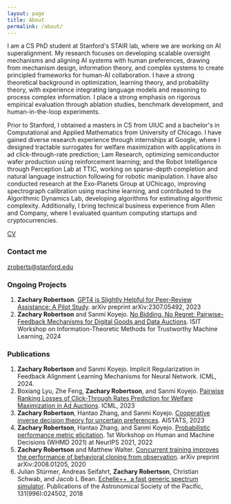 ```yaml
---
layout: page
title: About
permalink: /about/
---
```

I am a CS PhD student at Stanford's STAIR lab, where we are working on AI superalignment. My research focuses on developing scalable oversight mechanisms and aligning AI systems with human preferences, drawing from mechanism design, information theory, and complex systems to create principled frameworks for human-AI collaboration. I have a strong theoretical background in optimization, learning theory, and probability theory, with experience integrating language models and reasoning to process complex information. I place a strong emphasis on rigorous empirical evaluation through ablation studies, benchmark development, and human-in-the-loop experiments.

Prior to Stanford, I obtained a masters in CS from UIUC and a bachelor's in Computational and Applied Mathematics from University of Chicago. I have gained diverse research experience through internships at Google, where I designed tractable surrogates for welfare maximization with applications in ad click-through-rate prediction; Lam Research, optimizing semiconductor wafer production using reinforcement learning; and the Robot Intelligence through Perception Lab at TTIC, working on sparse-depth completion and natural language instruction following for robotic manipulation. I have also conducted research at the Exo-Planets Group at UChicago, improving spectrograph calibration using machine learning, and contributed to the Algorithmic Dynamics Lab, developing algorithms for estimating algorithmic complexity. Additionally, I bring technical business experience from Allen and Company, where I evaluated quantum computing startups and cryptocurrencies. 

[CV](https://github.com/zrobertson466920/zrobertson466920.github.io/blob/master/Awesome_CV-3.pdf)

### Contact me

[zroberts@stanford.edu](mailto:zroberts@stanford.edu)

### Ongoing Projects

1. **Zachary Robertson**. [GPT4 is Slightly Helpful for Peer-Review Assistance: A Pilot Study](https://arxiv.org/abs/2307.05492). arXiv preprint arXiv:2307.05492, 2023
2. **Zachary Robertson** and Sanmi Koyejo. [No Bidding, No Regret: Pairwise-Feedback Mechanisms for Digital Goods and Data Auctions](https://arxiv.org/abs/2306.01860). ISIT Workshop on Information-Theoretic Methods for Trustworthy Machine Learning, 2024

### Publications

1. **Zachary Robertson** and Sanmi Koyejo. Implicit Regularization in Feedback Alignment Learning Mechanisms for Neural Network. ICML, 2024.
2. Boxiang Lyu, Zhe Feng, **Zachary Robertson**, and Sanmi Koyejo. [Pairwise Ranking Losses of Click-Through Rates Prediction for Welfare Maximization in Ad Auctions](https://arxiv.org/abs/2306.01799). ICML, 2023
3. **Zachary Robertson**, Hantao Zhang, and Sanmi Koyejo. [Cooperative inverse decision theory for uncertain preferences](https://proceedings.mlr.press/v206/robertson23a.html). AISTATS, 2023
4. **Zachary Robertson**, Hantao Zhang, and Sanmi Koyejo. [Probabilistic performance metric elicitation](https://www.ideals.illinois.edu/items/124609). 1st Workshop
on Human and Machine Decisions (WHMD 2021) at NeurIPS 2021, 2022
5. **Zachary Robertson** and Matthew Walter. [Concurrent training improves the performance of behavioral cloning
from observation](https://arxiv.org/abs/2008.01205). arXiv preprint arXiv:2008.01205, 2020
6. Julian Stürmer, Andreas Seifahrt, **Zachary Robertson**, Christian Schwab, and Jacob L Bean. [Echelle++, a fast
generic spectrum simulator](https://iopscience.iop.org/article/10.1088/1538-3873/aaec2e/meta). Publications of the Astronomical Society of the Pacific, 131(996):024502, 2018
